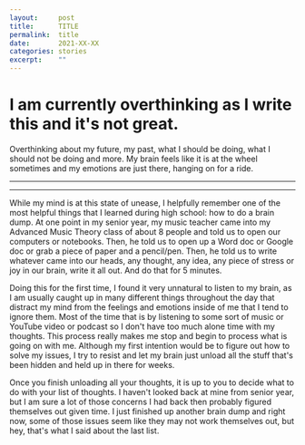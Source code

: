```yaml
---
layout:     post
title:      TITLE
permalink:  title
date:       2021-XX-XX
categories: stories
excerpt:    ""
---
```


# I am currently overthinking as I write this and it's not great.

Overthinking about my future, my past, what I should be doing, what I should not be doing and more. My brain feels like it is at the wheel sometimes and my emotions are just there, hanging on for a ride.

---
---
<p></p>

While my mind is at this state of unease, I helpfully remember one of the most helpful things that I learned during high school: how to do a brain dump. At one point in my senior year, my music teacher came into my Advanced Music Theory class of about 8 people and told us to open our computers or notebooks. Then, he told us to open up a Word doc or Google doc or grab a piece of paper and a pencil/pen. Then, he told us to write whatever came into our heads, any thought, any idea, any piece of stress or joy in our brain, write it all out. And do that for 5 minutes.

Doing this for the first time, I found it very unnatural to listen to my brain, as I am usually caught up in many different things throughout the day that distract my mind from the feelings and emotions inside of me that I tend to ignore them. Most of the time that is by listening to some sort of music or YouTube video or podcast so I don't have too much alone time with my thoughts. This process really makes me stop and begin to process what is going on with me. Although my first intention would be to figure out how to solve my issues, I try to resist and let my brain just unload all the stuff that's been hidden and held up in there for weeks.

Once you finish unloading all your thoughts, it is up to you to decide what to do with your list of thoughts. I haven't looked back at mine from senior year, but I am sure a lot of those concerns I had back then probably figured themselves out given time. I just finished up another brain dump and right now, some of those issues seem like they may not work themselves out, but hey, that's what I said about the last list.